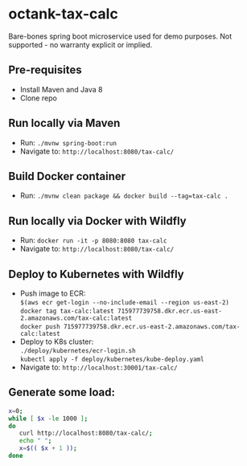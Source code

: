 # octank-tax-calc

Bare-bones spring boot microservice used for demo purposes. Not supported - no warranty explicit or implied.

## Pre-requisites
- Install Maven and Java 8
- Clone repo

## Run locally via Maven
- Run: `./mvnw spring-boot:run`
- Navigate to: `http://localhost:8080/tax-calc/`

## Build Docker container 
- Run: `./mvnw clean package && docker build --tag=tax-calc .`

## Run locally via Docker with Wildfly
- Run: `docker run -it -p 8080:8080 tax-calc`  
- Navigate to: `http://localhost:8080/tax-calc/`

## Deploy to Kubernetes with Wildfly
- Push image to ECR:  
`$(aws ecr get-login --no-include-email --region us-east-2)`  
`docker tag tax-calc:latest 715977739758.dkr.ecr.us-east-2.amazonaws.com/tax-calc:latest`  
`docker push 715977739758.dkr.ecr.us-east-2.amazonaws.com/tax-calc:latest` 
- Deploy to K8s cluster:  
`./deploy/kubernetes/ecr-login.sh`   
`kubectl apply -f deploy/kubernetes/kube-deploy.yaml`
- Navigate to: `http://localhost:30001/tax-calc/`

## Generate some load:
```bash
x=0;
while [ $x -le 1000 ];
do
   curl http://localhost:8080/tax-calc/;
   echo " ";
   x=$(( $x + 1 ));
done
```
